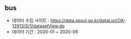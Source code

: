 ## bus

- 데이터 수집 사이트 : https://data.seoul.go.kr/dataList/OA-12913/S/1/datasetView.do
- 데이터 기간 : 2020-01 ~ 2020-06
